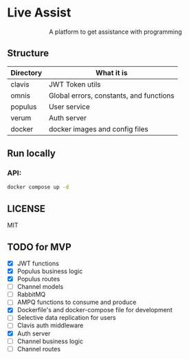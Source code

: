 # Live Assist

<div align="center">
  A platform to get assistance with programming
</div>

## Structure

| Directory | What it is                              |
| --------- | --------------------------------------- |
| clavis    | JWT Token utils                         |
| omnis     | Global errors, constants, and functions |
| populus   | User service                            |
| verum     | Auth server                             |
| docker    | docker images and config files          |

## Run locally

### API:

```sh
docker compose up -d
```

## LICENSE

MIT

## TODO for MVP

- [x] JWT functions
- [x] Populus business logic
- [x] Populus routes
- [ ] Channel models
- [ ] RabbitMQ
- [ ] AMPQ functions to consume and produce
- [x] Dockerfile's and docker-compose file for development
- [ ] Selective data replication for users
- [ ] Clavis auth middleware
- [x] Auth server
- [ ] Channel business logic
- [ ] Channel routes
